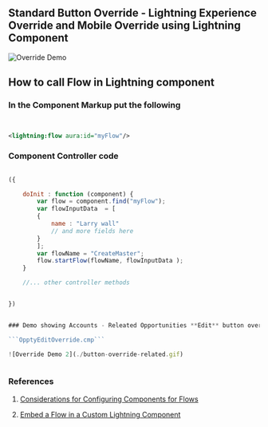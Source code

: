## Standard Button Override - Lightning Experience Override and Mobile Override using Lightning Component

![Override Demo](std-btn-override-lex-oppty-1.gif)

## How to call Flow in Lightning component

### In the Component Markup put the following

```xml


<lightning:flow aura:id="myFlow"/>


```


### Component Controller code

```js

({

    doInit : function (component) {
        var flow = component.find("myFlow");
        var flowInputData  = [
        {
            name : "Larry wall"
            // and more fields here
        }
        ];
        var flowName = "CreateMaster";
        flow.startFlow(flowName, flowInputData );
    }

    //... other controller methods


})


### Demo showing Accounts - Releated Opportunities **Edit** button override with Lightning Component :

```OpptyEditOverride.cmp```

![Override Demo 2](./button-override-related.gif)



```

### References

1. [Considerations for Configuring Components for Flows ](https://developer.salesforce.com/docs/atlas.en-us.lightning.meta/lightning/components_config_for_flow_screens_tips.htm?search_text=lightning:flow)

2. [Embed a Flow in a Custom Lightning Component ](https://developer.salesforce.com/docs/atlas.en-us.salesforce_vpm_guide.meta/salesforce_vpm_guide/vpm_distribute_internal_lc.htm)
